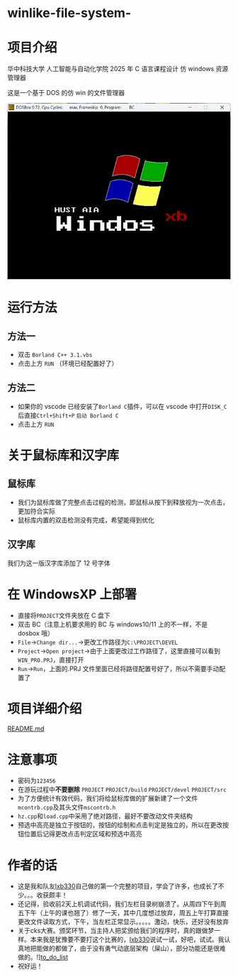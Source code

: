 # winlike-file-system-

# 项目介绍

华中科技大学 人工智能与自动化学院 2025 年 C 语言课程设计 仿 windows 资源管理器

这是一个基于 DOS 的仿 win 的文件管理器

![开机界面](DISK_C/PROJECT/src/Images/power_on_page.png)

# 运行方法

## 方法一

- 双击 `Borland C++ 3.1.vbs`
- 点击上方 `RUN` （环境已经配置好了）

## 方法二

- 如果你的 vscode 已经安装了`Borland C`插件，可以在 vscode 中打开`DISK_C`后直接`Ctrl+Shift+P` `启动 Borland C`
- 点击上方 `RUN`

# 关于鼠标库和汉字库

## 鼠标库

- 我们为鼠标库做了完整点击过程的检测，即鼠标从按下到释放视为一次点击，更加符合实际
- 鼠标库内置的双击检测没有完成，希望能得到优化

## 汉字库

我们为这一版汉字库添加了 12 号字体

# 在 WindowsXP 上部署

- 直接将`PROJECT`文件夹放在 C 盘下
- 双击 BC（注意上机要求用的 BC 与 windows10/11 上的不一样，不是 dosbox 哦）
- `File`->`Change dir...`->更改工作路径为`C:\PROJECT\DEVEL`
- `Project`->`Open project`->由于上面更改过工作路径了，这里直接可以看到`WIN_PRO.PRJ`，直接打开
- `Run`->`Run`，上面的.PRJ 文件里面已经将路径配置号好了，所以不需要手动配置了

# 项目详细介绍

[README.md](DISK_C/README.md)

# 注意事项

- 密码为`123456`
- 在游玩过程中**不要删除** `PROJECT` `PROJECT/build` `PROJECT/devel` `PROJECT/src`
- 为了方便统计有效代码，我们将给鼠标库做的扩展新建了一个文件`mcontrb.cpp`及其头文件`mscontrb.h`
- `hz.cpp`和`load.cpp`中采用了绝对路径，最好不要改动文件夹结构
- 预选中高亮是独立于按钮的，按钮的绘制和点击判定是独立的，所以在更改按钮位置后记得更改点击判定区域和预选中高亮

# 作者的话

- 这是我和队友[lxb330](https://github.com/lxb330)自己做的第一个完整的项目，学会了许多，也成长了不少。。。收获颇丰！
- 还记得，验收前2天上机调试代码，我们左栏目录树崩溃了。从周四下午到周五下午（上午的课也翘了）修了一天，其中几度想过放弃，周五上午打算直接更改文件读取方式，下午，当左栏正常显示。。。。。激动，快乐，还好没有放弃
- 关于cks大赛。颁奖环节，当主持人把奖颁给我们的程序时，真的跟做梦一样。本来我是犹豫要不要打这个比赛的，[lxb330](https://github.com/lxb330)说试一试，好吧，试试。我认真地把能做的都做了，由于没有勇气动底层架构（屎山），部分功能还是很难做的。!][to_do_list](DISK_C/PROJECT/src/Images/to_do_list.jpg)
- 祝好运！
